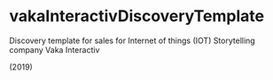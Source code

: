 # vakaInteractivDiscoveryTemplate

Discovery template for sales for Internet of things (IOT) Storytelling company Vaka Interactiv

(2019)
